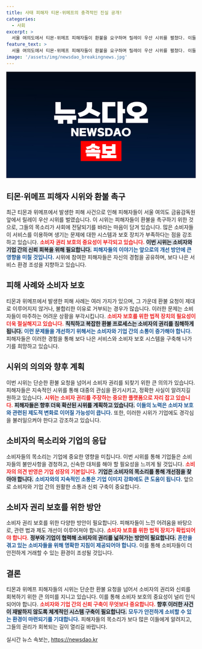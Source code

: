 ```yaml
---
title: 사태 피해자 티몬·위메프의 충격적인 진실 공개!
categories:
  - 사회
excerpt: >
  서울 여의도에서 티몬·위메프 피해자들이 환불을 요구하며 릴레이 우산 시위를 펼쳤다. 이들의 간절한 외침이 금융당국에 어떤 변화를 가져올지 주목된다!
feature_text: >
  서울 여의도에서 티몬·위메프 피해자들이 환불을 요구하며 릴레이 우산 시위를 펼쳤다. 이들의 간절한 외침이 금융당국에 어떤 변화를 가져올지 주목된다!
image: '/assets/img/newsdao_breakingnews.jpg'
---
```


<p><img src="/assets/img/newsdao_breakingnews.jpg" alt="ontimetimes 속보" /></p>

<h2 data-ke-size="size26">티몬·위메프 피해자 시위와 환불 촉구</h2>

<p data-ke-size="size16">최근 티몬과 위메프에서 발생한 피해 사건으로 인해 피해자들이 서울 여의도 금융감독원 앞에서 릴레이 우산 시위를 벌였습니다. 이 시위는 피해자들이 환불을 촉구하기 위한 것으로, 그들의 목소리가 사회에 전달되기를 바라는 마음이 담겨 있습니다. 많은 소비자들이 서비스를 이용하며 생기는 문제에 대한 시스템과 보호 장치가 부족하다는 점을 강조하고 있습니다. <b><span style="color: #ee2323;">소비자 권리 보호의 중요성이 부각되고 있습니다.</span></b> <b><span style="background-color: #21538527;">이번 시위는 소비자와 기업 간의 신뢰 회복을 위해 필요합니다.</span></b> <b><span style="color: #1a5490;">피해자들의 이야기는 앞으로의 개선 방안에 큰 영향을 미칠 것입니다.</span></b> 시위에 참여한 피해자들은 자신의 경험을 공유하며, 보다 나은 서비스 환경 조성을 지향하고 있습니다.</p>

<p data-ke-size="size16"></p>

<h2 data-ke-size="size26">피해 사례와 소비자 보호</h2>

<p data-ke-size="size16">티몬과 위메프에서 발생한 피해 사례는 여러 가지가 있으며, 그 가운데 환불 요청이 제대로 이루어지지 않거나, 불합리한 이유로 거부되는 경우가 많습니다. 이러한 문제는 소비자들이 마주하는 어려운 상황을 부각시킵니다. <b><span style="color: #ee2323;">소비자 보호를 위한 법적 장치의 필요성이 더욱 절실해지고 있습니다.</span></b> <b><span style="background-color: #21538527;">칙칙하고 복잡한 환불 프로세스는 소비자의 권리를 침해하게 됩니다.</span></b> <b><span style="color: #1a5490;">이런 문제들을 개선하기 위해서는 소비자와 기업 간의 소통이 증가해야 합니다.</span></b> 피해자들은 이러한 경험을 통해 보다 나은 서비스와 소비자 보호 시스템을 구축해 나가기를 희망하고 있습니다.</p>

<p data-ke-size="size16"></p>

<h2 data-ke-size="size26">시위의 의의와 향후 계획</h2>

<p data-ke-size="size16">이번 시위는 단순한 환불 요청을 넘어서 소비자 권리를 되찾기 위한 큰 의의가 있습니다. 피해자들은 지속적인 시위를 통해 대중의 관심을 환기시키고, 정확한 사실이 알려지길 원하고 있습니다. <b><span style="color: #ee2323;">시위는 소비자 권리를 주장하는 중요한 플랫폼으로 자리 잡고 있습니다.</span></b> <b><span style="background-color: #21538527;">피해자들은 향후 더욱 확산된 시위를 계획하고 있습니다.</span></b> <b><span style="color: #1a5490;">이들의 노력은 소비자 보호와 관련된 제도적 변화로 이어질 가능성이 큽니다.</span></b> 또한, 이러한 시위가 기업에도 경각심을 불러일으켜야 한다고 강조하고 있습니다.</p>

<p data-ke-size="size16"></p>

<h2 data-ke-size="size26">소비자의 목소리와 기업의 응답</h2>

<p data-ke-size="size16">소비자들의 목소리는 기업에 중요한 영향을 미칩니다. 이번 시위를 통해 기업들은 소비자들의 불만사항을 경청하고, 신속한 대처를 해야 할 필요성을 느끼게 될 것입니다. <b><span style="color: #ee2323;">소비자의 의견 반영은 기업 성장의 기본입니다.</span></b> <b><span style="background-color: #21538527;">기업은 소비자의 목소리를 통해 개선점을 찾아야 합니다.</span></b> <b><span style="color: #1a5490;">소비자와의 지속적인 소통은 기업 이미지 강화에도 큰 도움이 됩니다.</span></b> 앞으로 소비자와 기업 간의 원활한 소통과 신뢰 구축이 중요합니다.</p>

<p data-ke-size="size16"></p>

<h2 data-ke-size="size26">소비자 권리 보호를 위한 방안</h2>

<p data-ke-size="size16">소비자 권리 보호를 위한 다양한 방안이 필요합니다. 피해자들이 느낀 어려움을 바탕으로, 관련 법과 제도 개선이 이루어져야 합니다. <b><span style="color: #ee2323;">소비자 보호를 위한 법적 장치가 확립되어야 합니다.</span></b> <b><span style="background-color: #21538527;">정부와 기업이 협력해 소비자의 권리를 넓혀가는 방안이 필요합니다.</span></b> <b><span style="color: #1a5490;">혼란을 겪고 있는 소비자들을 위해 명확한 지침이 제공되어야 합니다.</span></b> 이를 통해 소비자들이 더 안전하게 거래할 수 있는 환경이 조성될 것입니다.</p>

<p data-ke-size="size16"></p>

<h2 data-ke-size="size26">결론</h2>

<p data-ke-size="size16">티몬과 위메프 피해자들의 시위는 단순한 환불 요청을 넘어서 소비자의 권리와 신뢰를 회복하기 위한 큰 의미를 지니고 있습니다. 이를 통해 소비자 보호의 중요성이 널리 인식되어야 합니다. <b><span style="color: #ee2323;">소비자와 기업 간의 신뢰 구축이 무엇보다 중요합니다.</span></b> <b><span style="background-color: #21538527;">향후 이러한 사건이 재발하지 않도록 체계적인 시스템 구축이 필요합니다.</span></b> <b><span style="color: #1a5490;">모두가 안전하게 소비할 수 있는 환경이 마련되기를 기대합니다.</span></b> 피해자들의 목소리가 보다 많은 이들에게 알려지고, 그들의 권리가 회복되는 길이 열리길 바랍니다.</p>

<p data-ke-size="size16"></p>
실시간 뉴스 속보는, <a href="https://newsdao.kr" rel="dofollow">https://newsdao.kr</a>


